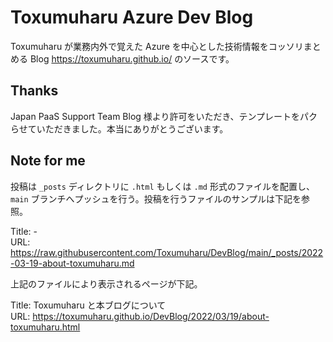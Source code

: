 # Toxumuharu Azure Dev Blog
Toxumuharu が業務内外で覚えた Azure を中心とした技術情報をコッソリまとめる Blog https://toxumuharu.github.io/ のソースです。

## Thanks
Japan PaaS Support Team Blog 様より許可をいただき、テンプレートをパクらせていただきました。本当にありがとうございます。

## Note for me
投稿は `_posts` ディレクトリに `.html` もしくは `.md` 形式のファイルを配置し、`main` ブランチへプッシュを行う。投稿を行うファイルのサンプルは下記を参照。

Title: - <br>
URL: https://raw.githubusercontent.com/Toxumuharu/DevBlog/main/_posts/2022-03-19-about-toxumuharu.md <br>

上記のファイルにより表示されるページが下記。

Title: Toxumuharu と本ブログについて <br>
URL: https://toxumuharu.github.io/DevBlog/2022/03/19/about-toxumuharu.html
